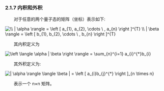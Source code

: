 ### 2.1.7 内积和外积

&emsp;&emsp;对于任意的两个量子态的矩阵（坐标）表示如下:

<img src="https://latex.codecogs.com/gif.latex?\inline&space;\dpi{100}&space;\\&space;|&space;\alpha&space;\rangle&space;=&space;\left&space;[&space;a_{1},&space;a_{2},&space;\cdots&space;\&space;,&space;a_{n}&space;\right&space;]^{T}&space;\\&space;|&space;\beta&space;\rangle&space;=&space;\left&space;[&space;b_{1},&space;b_{2},&space;\cdots&space;\&space;,&space;b_{n}&space;\right&space;]^{T}" title="\\ | \alpha \rangle = \left [ a_{1}, a_{2}, \cdots \ , a_{n} \right ]^{T} \\ | \beta \rangle = \left [ b_{1}, b_{2}, \cdots \ , b_{n} \right ]^{T}" />

&emsp;&emsp;其内积定义为

<img src="https://latex.codecogs.com/gif.latex?\inline&space;\dpi{100}&space;\left&space;\langle&space;\alpha&space;|&space;\beta&space;\right&space;\rangle&space;=&space;\sum_{n}^{i=1}&space;a_{i}^{*}b_{i}" title="\left \langle \alpha | \beta \right \rangle = \sum_{n}^{i=1} a_{i}^{*}b_{i}" />

&emsp;&emsp;其外积定义为:

<img src="https://latex.codecogs.com/gif.latex?\inline&space;\dpi{100}&space;|&space;\alpha&space;\rangle&space;\langle&space;\beta&space;|&space;=&space;\left&space;[&space;a_{i}b_{j}^{*}&space;\right&space;]_{n&space;\times&space;n}" title="| \alpha \rangle \langle \beta | = \left [ a_{i}b_{j}^{*} \right ]_{n \times n}" />

&emsp;&emsp;表示一个 n×n 矩阵。